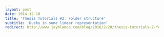 ```yaml
---
layout: post
date: 2014-12-10
title: 'Thesis Tutorials #2: Folder structure'
subtitle: 'Ducks in some linear representation'
redirect: http://www.jayblanco.com/blog/2016/2/20/thesis-tutorials-2-folder-structure
---
```

